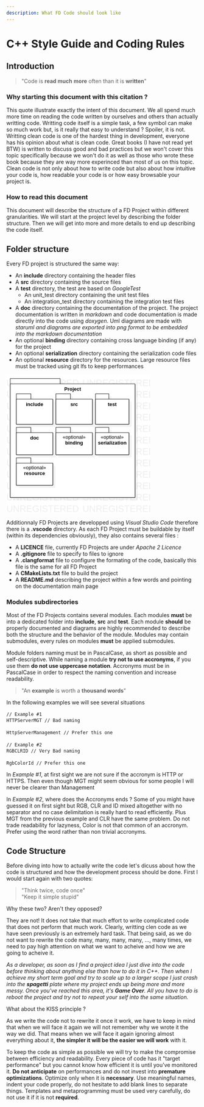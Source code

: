 ```yaml
---
description: What FD Code should look like
---
```


# C++ Style Guide and Coding Rules

## Introduction

> "Code is **read much** **more** often than it is **written**"

### Why starting this document with this citation ?

This quote illustrate exactly the intent of this document. We all spend much more time on reading the code written by ourselves and others than actually writting code. Writting code itself is a simple task, a few symbol can make so much work but, is it really that easy to understand ? Spoiler, it is not. Writting clean code is one of the hardest thing in development, everyone has his opinion about what is clean code. Great books \(I have not read yet BTW\) is written to discuss good and bad practices but we won't cover this topic specifically because we won't do it as well as those who wrote these book because they are way more experinced than most of us on this topic. Clean code is not only about how to write code but also about how intuitive your code is, how readable your code is or how easy browsable  your project is.

### How to read this document

This document will describe the structure of a FD Project within different granularities. We will start at the project level by describing the folder structure. Then we will get into more and more details to end up describing the code itself.

## Folder structure

Every FD project is structured the same way:

* An **include** directory containing the header files
* A **src** directory containing the source files
* A **test** directory, the test are based on _GoogleTest_
  * An unit\_test directory containing the unit test files
  * An integration\_test directory containing the integration test files
* A **doc** directory containing the documentation of the project. The project documentation is written in _markdown_ and code documentation is made directly into the code using _doxygen_. Uml diagrams are made with _staruml and diagrams are exported into png format to be embedded into the markdown documentation_
* An optional **binding** directory containing cross language binding \(if any\) for the project
* An optional **serialization** directory containing the serialization code files
* An optional **resource** directory for the resources. Large resource files must be tracked using git lfs to keep performances

![](.gitbook/assets/project-architecture.png)

Additionnaly FD Projects are developped using _Visual Studio Code_ therefore there is a **.vscode** directory. As each FD Project must be buildable by itself \(within its dependencies obviously\), they also contains several files :

* A **LICENCE** file, currently FD Projects are under _Apache 2 Licence_
* A **.gitignore** file to specify to files to ignore
* A **.clangformat** file to configure the formating of the code, basically this file is the same for all FD Project
* A **CMakeLists.txt** file to build the project
* A **README.md** describing the project within a few words and pointing on the documentation main page

### Modules subdirectories

Most of the FD Projects contains several modules. Each modules **must** be into a dedicated folder into **include**, **src** and **test**. Each module **should** be properly documented and diagrams are highly recommended to describe both the structure and the behavior of the module. Modules may contain submodules, every rules on modules **must** be applied submodules.

Module folders naming must be in PascalCase, as short as possible and self-descriptive. While naming a module **try not to use accronyms**, if you use them **do not use uppercase notation**. Accronyms must be in PascalCase in order to respect the naming convention and increase readability.

> "An **example** is worth a **thousand words**"

In the following examples we will see several situations

```text
// Example #1
HTTPServerMGT // Bad naming

HttpServerManagement // Prefer this one

// Example #2
RGBCLRID // Very Bad naming

RgbColorId // Prefer this one
```

In _Example \#1_, at  first sight we are not sure if the accronym is HTTP or HTTPS. Then even though MGT might seem obvious for some people I will never be clearer than Management

In _Example \#2_, where does the Accronyms ends ? Some of you might have guessed it on first sight but RGB, CLR and ID mixed altogether with no separator and no case delimitation is really hard to read efficiently. Plus MGT from the previous example and CLR have the same problem. Do not trade readability for lazyness, Color is not that common of an accronym. Prefer using the word rather than non trivial accronyms.

## Code Structure

Before diving into how to actually write the code let's dicuss about how the code is structured and how the development process should be done. First I would start again with two quotes:

> "Think twice, code once"  
> "Keep it simple stupid"

Why these two? Aren't they opposed?

They are not! It does not take that much effort to write complicated code that does not perform that much work. Clearly, writting clen code as we have seen previously is an extremely hard task. That being said, as we do not want to rewrite the code many, many, many, many, ..., many times, we need to pay high attention on what we want to acheive and how we are going to acheive it.

_As a developer, as soon as I find a project idea I just dive into the code before thinking about anything else than how to do it in C++. Then when I achieve my short term goal and try to scale up to a larger scope I just crash into the **spagetti** plate where my project ends up being more and more messy. Once you've reached this area, it's **Game Over**. All you have to do is reboot the project and try not to repeat your self into the same situation._

What about the KISS principle ?

As we write the code not to rewrite it once it work, we have to keep in mind that when we will face it again we will not remember why we wrote it the way we did. That means when we will face it again ignoring almost everything about it, **the simpler it will be the easier we will work** with it.

To keep the code as simple as possible we will try to make the compromise between efficiency and readability. Every piece of code has it "target performance" but you cannot know how efficient it is until you've  monitored it. **Do not anticipate** on performances and do not invest into **premature optimizations**. Optimize only when it is **necessary**. Use meaningful names, indent your code properly, do not hesitate to add blank lines to separate things. Templates and metaprogramming must be used very carefully, do not use it if it is not **required**.

 



